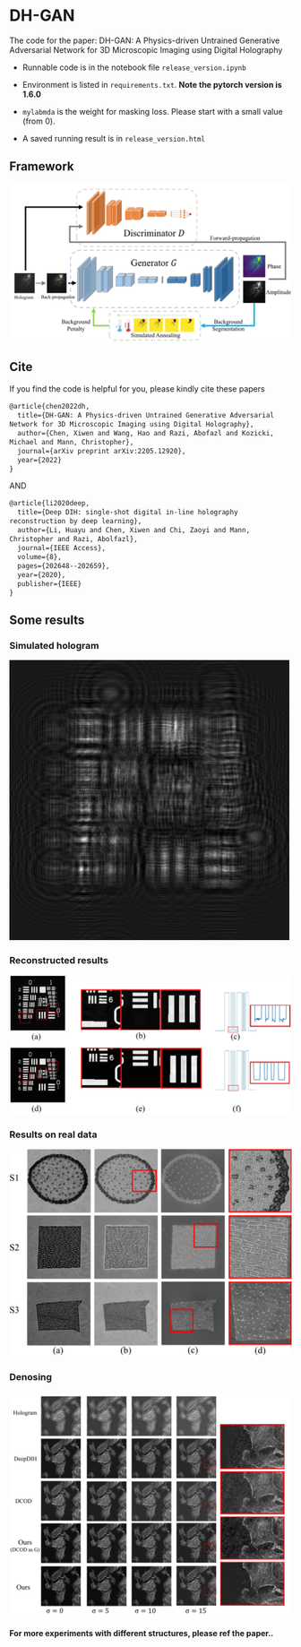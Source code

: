 # DH-GAN
The code for the paper: DH-GAN: A Physics-driven Untrained Generative Adversarial Network for 3D Microscopic Imaging using Digital Holography


- Runnable code is in the notebook file ``` release_version.ipynb ```
- Environment is listed in ``` requirements.txt ```.
**Note the pytorch version is 1.6.0**
- ```mylabmda``` is the weight for masking loss. Please start with a small value (from 0).

- A saved running result is in ``` release_version.html ```


## Framework
![](https://github.com/XiwenChen-Clemson/DH-GAN/blob/main/figs/framework.jpg)


## Cite 
If you find the code is helpful for you, please kindly cite these papers
```
@article{chen2022dh,
  title={DH-GAN: A Physics-driven Untrained Generative Adversarial Network for 3D Microscopic Imaging using Digital Holography},
  author={Chen, Xiwen and Wang, Hao and Razi, Abofazl and Kozicki, Michael and Mann, Christopher},
  journal={arXiv preprint arXiv:2205.12920},
  year={2022}
}
```
AND
```
@article{li2020deep,
  title={Deep DIH: single-shot digital in-line holography reconstruction by deep learning},
  author={Li, Huayu and Chen, Xiwen and Chi, Zaoyi and Mann, Christopher and Razi, Abolfazl},
  journal={IEEE Access},
  volume={8},
  pages={202648--202659},
  year={2020},
  publisher={IEEE}
}
```



## Some results
### Simulated hologram
![Simluated Holo](https://github.com/XiwenChen-Clemson/DH-GAN/blob/main/figs/holo.bmp)

### Reconstructed results
![Simluated Holo](https://github.com/XiwenChen-Clemson/DH-GAN/blob/main/figs/final_results_2.jpg)

### Results on real data
![](https://github.com/XiwenChen-Clemson/DH-GAN/blob/main/figs/DH_rec_1.png)

### Denosing
![](https://github.com/XiwenChen-Clemson/DH-GAN/blob/main/figs/NOISE_NEW.jpg)

**For more experiments with different structures, please ref the paper..**


